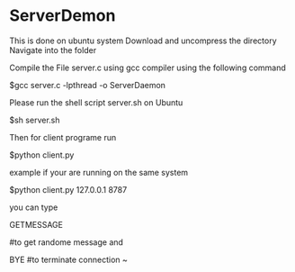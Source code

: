 # ServerDemon
This is done on ubuntu system
Download and uncompress the directory
Navigate into the folder

Compile the File server.c using gcc compiler using the following command




$gcc server.c -lpthread -o ServerDaemon




Please  run the shell script server.sh on Ubuntu


$sh server.sh


Then for client programe run

$python client.py <IP> <Port>

example if your are running on the same system

$python client.py 127.0.0.1 8787

you can type

GETMESSAGE 

#to get randome message and 

BYE
#to terminate connection
~               

